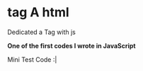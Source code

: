 # tag A html
Dedicated a Tag with js


**One of the first codes I wrote in JavaScript**




Mini Test Code :|
